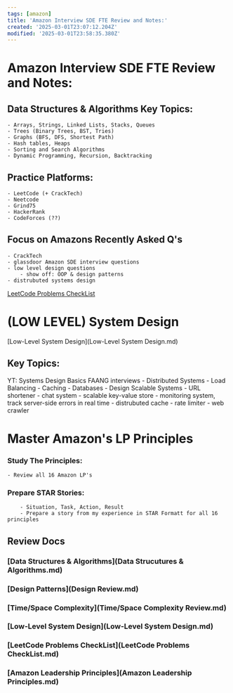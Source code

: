```yaml
---
tags: [amazon]
title: 'Amazon Interview SDE FTE Review and Notes:'
created: '2025-03-01T23:07:12.204Z'
modified: '2025-03-01T23:58:35.380Z'
---
```


# Amazon Interview SDE FTE Review and Notes:
## Data Structures & Algorithms Key Topics:


	- Arrays, Strings, Linked Lists, Stacks, Queues
	- Trees (Binary Trees, BST, Tries)
	- Graphs (BFS, DFS, Shortest Path)
	- Hash tables, Heaps
	- Sorting and Search Algorithms 
	- Dynamic Programming, Recursion, Backtracking

Practice Platforms:
-
	- LeetCode (+ CrackTech)
	- Neetcode
	- Grind75
	- HackerRank
	- CodeForces (??)

 Focus on Amazons Recently Asked Q's
- 
	- CrackTech
	- glassdoor Amazon SDE interview questions
	- low level design questions
		- show off: OOP & design patterns
	- distrubuted systems design
[LeetCode Problems CheckList](leetcode-problems.md)

# (LOW LEVEL) System Design
[Low-Level System Design](Low-Level System Design.md)

Key Topics:
-
YT: Systems Design Basics FAANG interviews
		- Distributed Systems
			- Load Balancing 
			- Caching 
			- Databases
		- Design Scalable Systems 
			- URL shortener
			- chat system
			- scalable key-value store 
			- monitoring system, track server-side errors in real time
			- distrubuted cache
			- rate limiter
			- web crawler 


# Master Amazon's LP Principles 
 
### Study The Principles:
	- Review all 16 Amazon LP's
### Prepare STAR Stories: 
		- Situation, Task, Action, Result
		- Prepare a story from my experience in STAR Formatt for all 16 principles

## Review Docs
### [Data Structures & Algorithms](Data Strucutures & Algorithms.md)
### [Design Patterns](Design Review.md)
### [Time/Space Complexity](Time/Space Complexity Review.md) 
### [Low-Level System Design](Low-Level System Design.md)
### [LeetCode Problems CheckList](LeetCode Problems CheckList.md)
### [Amazon Leadership Principles](Amazon Leadership Principles.md)



